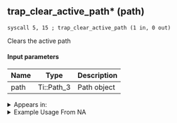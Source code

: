 ## trap_clear_active_path* (path)

`syscall 5, 15 ; trap_clear_active_path (1 in, 0 out)`

Clears the active path

#### Input parameters
| Name | Type | Description
|------|------|------------
| path   | Ti::Path_3   | Path object




<details>
	<summary>Appears in:</summary>

</details>

<details>
	<summary>Example Usage From NA</summary>

</details>

